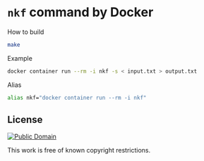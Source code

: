 # `nkf` command by Docker

How to build

```sh
make
```

Example

```sh
docker container run --rm -i nkf -s < input.txt > output.txt
```

Alias

```sh
alias nkf="docker container run --rm -i nkf"
```

## License

[![Public Domain](http://i.creativecommons.org/p/mark/1.0/88x31.png)](http://creativecommons.org/publicdomain/mark/1.0/ "license")

This work is free of known copyright restrictions.
